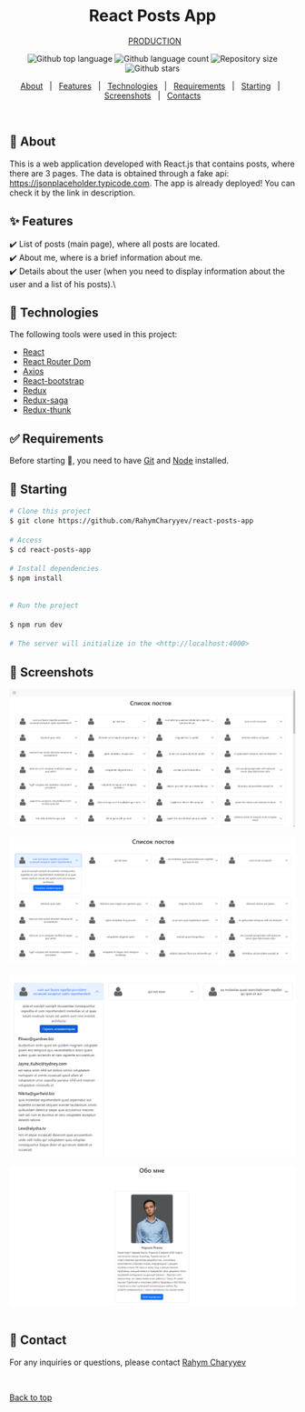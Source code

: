 <h1 align="center" id="top">React Posts App</h1>

<div align="center">
&#xa0;
<a href="https://react-about-app.vercel.app/">PRODUCTION</a>
</div>

<p align="center">
  <img alt="Github top language" src="https://img.shields.io/github/languages/top/RahymCharyyev/react-posts-app?color=56BEB8">

  <img alt="Github language count" src="https://img.shields.io/github/languages/count/RahymCharyyev/react-posts-app?color=56BEB8">

  <img alt="Repository size" src="https://img.shields.io/github/repo-size/RahymCharyyev/react-posts-app?color=56BEB8">

  <!-- <img alt="License" src="https://img.shields.io/github/license/RahymCharyyev/react-posts-app?color=56BEB8"> -->

  <!-- <img alt="Github issues" src="https://img.shields.io/github/issues/RahymCharyyev/react-posts-app?color=56BEB8" /> -->

  <!-- <img alt="Github forks" src="https://img.shields.io/github/forks/RahymCharyyev/react-posts-app?color=56BEB8" /> -->

  <img alt="Github stars" src="https://img.shields.io/github/stars/RahymCharyyev/react-posts-app?color=56BEB8" />
</p>

<!-- Status -->

<!-- <h4 align="center">
	🚧  Youtube Search 🚀 Under construction...  🚧
</h4>

<hr> -->

<p align="center">
  <a href="#dart-about">About</a> &#xa0; | &#xa0; 
  <a href="#sparkles-features">Features</a> &#xa0; | &#xa0;
  <a href="#rocket-technologies">Technologies</a> &#xa0; | &#xa0;
  <a href="#white_check_mark-requirements">Requirements</a> &#xa0; | &#xa0;
  <a href="#checkered_flag-starting">Starting</a> &#xa0; | &#xa0;
  <a href="#memo-screenshots">Screenshots</a> &#xa0; | &#xa0;
  <a href="#memo-contact">Contacts</a> 
</p>

<br>

## :dart: About

This is a web application developed with React.js that contains posts, where there are 3 pages. The data is obtained through a fake api: https://jsonplaceholder.typicode.com. The app is already deployed! You can check it by the link in description.

## :sparkles: Features

:heavy_check_mark: List of posts (main page), where all posts are located.\
:heavy_check_mark: About me, where is a brief information about me.\
:heavy_check_mark: Details about the user (when you need to display information about the user and a list of his posts).\

## :rocket: Technologies

The following tools were used in this project:

- [React](https://pt-br.reactjs.org/)
- [React Router Dom](https://reactrouter.com/en/main)
- [Axios](https://axios-http.com/docs/intro)
- [React-bootstrap](https://react-bootstrap.github.io/docs/getting-started/introduction/)
- [Redux](https://redux.js.org/)
- [Redux-saga](https://redux-saga.js.org/docs/api/)
- [Redux-thunk](https://redux.js.org/usage/writing-logic-thunks)

## :white_check_mark: Requirements

Before starting :checkered_flag:, you need to have [Git](https://git-scm.com) and [Node](https://nodejs.org/en/) installed.

## :checkered_flag: Starting

```bash
# Clone this project
$ git clone https://github.com/RahymCharyyev/react-posts-app

# Access
$ cd react-posts-app

# Install dependencies
$ npm install

```

```bash

# Run the project

$ npm run dev

# The server will initialize in the <http://localhost:4000>

```

## :memo: Screenshots

![Alt text](1.png) \
&#xa0;
![Alt text](2.png) \
&#xa0;
![Alt text](3.png) \
&#xa0;
![Alt text](4.png) \
&#xa0;

## :memo: Contact

For any inquiries or questions, please contact <a href="https://github.com/RahymCharyyev" target="_blank">Rahym Charyyev</a>

&#xa0;

<a href="#top">Back to top</a>
